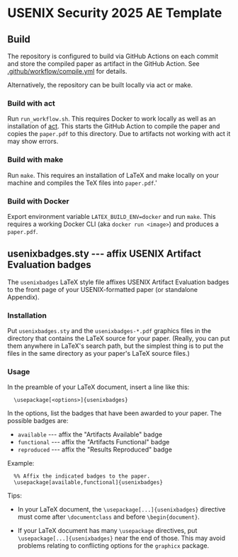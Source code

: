 # USENIX Security 2025 AE Template

## Build

The repository is configured to build via GitHub Actions on each commit
and store the compiled paper as artifact in the GitHub Action. See
[.github/workflow/compile.yml](.github/workflow/compile.yml) for
details.

Alternatively, the repository can be built locally via act or make.

### Build with act

Run ```run_workflow.sh```. This requires Docker to work locally as well as
an installation of [act](https://github.com/nektos/act). This starts the
GitHub Action to compile the paper and copies the ```paper.pdf``` to this
directory. Due to artifacts not working with act it may show errors.

### Build with make

Run ```make```. This requires an installation of LaTeX and make locally on
your machine and compiles the TeX files into ```paper.pdf```.'

### Build with Docker

Export environment variable ```LATEX_BUILD_ENV=docker``` and run ```make```. This
requires a working Docker CLI (aka ```docker run <image>```) and produces
a ```paper.pdf```.

## usenixbadges.sty --- affix USENIX Artifact Evaluation badges

The `usenixbadges` LaTeX style file affixes USENIX Artifact Evaluation
badges to the front page of your USENIX-formatted paper (or standalone Appendix).

### Installation

Put `usenixbadges.sty` and the `usenixbadges-*.pdf` graphics files in
the directory that contains the LaTeX source for your paper.  (Really,
you can put them anywhere in LaTeX's search path, but the simplest
thing is to put the files in the same directory as your paper's LaTeX
source files.)

### Usage

In the preamble of your LaTeX document, insert a line like this:

```
  \usepackage[<options>]{usenixbadges}
```

In the options, list the badges that have been awarded to your paper.
The possible badges are:

  * `available`  --- affix the "Artifacts Available" badge
  * `functional` --- affix the "Artifacts Functional" badge
  * `reproduced` --- affix the "Results Reproduced" badge

Example:

```
  %% Affix the indicated badges to the paper.
  \usepackage[available,functional]{usenixbadges}
```

Tips:

* In your LaTeX document, the `\usepackage[...]{usenixbadges}` directive
must come after `\documentclass` and before `\begin{document}`.

* If your LaTeX document has many `\usepackage` directives, put
`\usepackage[...]{usenixbadges}` near the end of those.  This may
avoid problems relating to conflicting options for the `graphicx`
package.
